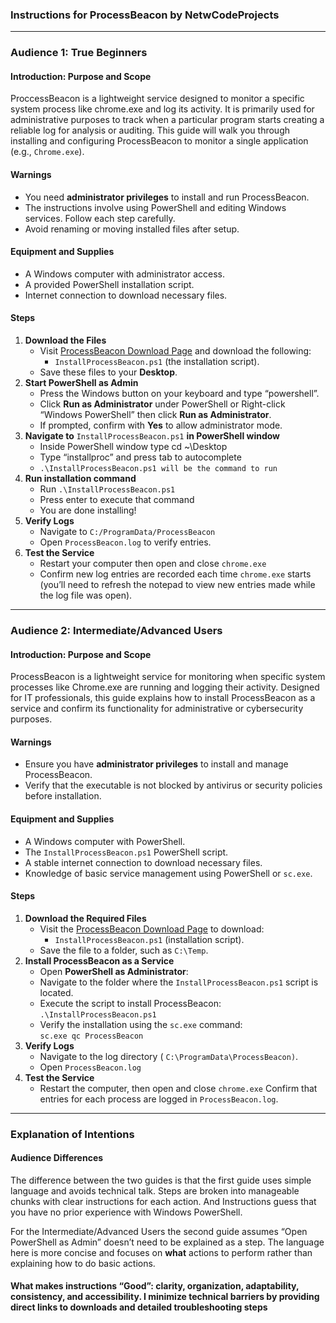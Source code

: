 ### **Instructions for ProcessBeacon by NetwCodeProjects**

---

### **Audience 1: True Beginners**

#### **Introduction: Purpose and Scope**

ProccessBeacon is a lightweight service designed to monitor a specific system process like chrome.exe and log its activity. It is primarily used for administrative purposes to track when a particular program starts creating a reliable log for analysis or auditing. This guide will walk you through installing and configuring ProcessBeacon to monitor a single application (e.g., `Chrome.exe`). 

#### **Warnings**

* You need **administrator privileges** to install and run ProcessBeacon.  
* The instructions involve using PowerShell and editing Windows services. Follow each step carefully.  
* Avoid renaming or moving installed files after setup.

#### **Equipment and Supplies**

* A Windows computer with administrator access.  
* A provided PowerShell installation script.  
* Internet connection to download necessary files.

#### **Steps**

1. **Download the Files**  
   * Visit [ProcessBeacon Download Page](http://example.com) and download the following:  
     * `InstallProcessBeacon.ps1` (the installation script).  
   * Save these files to your **Desktop**.  
2. **Start PowerShell as Admin**  
   * Press the Windows button on your keyboard and type “powershell”.  
   * Click **Run as Administrator** under PowerShell or Right-click “Windows PowerShell” then click **Run as Administrator**.  
   * If prompted, confirm with **Yes** to allow administrator mode.  
3. **Navigate to** `InstallProcessBeacon.ps1` **in PowerShell window**  
   * Inside PowerShell window type cd \~\\Desktop  
   * Type “installproc” and press tab to autocomplete  
   * `.\InstallProcessBeacon.ps1 will be the command to run`  
4. **Run installation command**  
   * Run `.\InstallProcessBeacon.ps1`  
   * Press enter to execute that command  
   * You are done installing\!  
5. **Verify Logs**   
   * Navigate to `C:/ProgramData/ProcessBeacon`  
   * Open `ProcessBeacon.log` to verify entries.  
6. **Test the Service**  
   * Restart your computer then open and close `chrome.exe`  
   * Confirm new log entries are recorded each time `chrome.exe` starts (you’ll need to refresh the notepad to view new entries made while the log file was open).

---

### **Audience 2: Intermediate/Advanced Users**

#### **Introduction: Purpose and Scope**

ProcessBeacon is a lightweight service for monitoring when specific system processes like Chrome.exe are running and logging their activity. Designed for IT professionals, this guide explains how to install ProcessBeacon as a service and confirm its functionality for administrative or cybersecurity purposes.

#### **Warnings**

* Ensure you have **administrator privileges** to install and manage ProcessBeacon.  
* Verify that the executable is not blocked by antivirus or security policies before installation.

#### **Equipment and Supplies**

* A Windows computer with PowerShell.  
* The `InstallProcessBeacon.ps1` PowerShell script.  
* A stable internet connection to download necessary files.  
* Knowledge of basic service management using PowerShell or `sc.exe`.

#### **Steps**

1. **Download the Required Files**  
   * Visit the [ProcessBeacon Download Page](http://example.com) to download:  
     * `InstallProcessBeacon.ps1` (installation script).  
   * Save the file to a folder, such as `C:\Temp`.  
2. **Install ProcessBeacon as a Service**  
   * Open **PowerShell as Administrator**:  
   * Navigate to the folder where the `InstallProcessBeacon.ps1` script is located.  
   * Execute the script to install ProcessBeacon:  
     `.\InstallProcessBeacon.ps1`  
   * Verify the installation using the `sc.exe` command:  
     `sc.exe qc ProcessBeacon`  
3. **Verify Logs**  
   * Navigate to the log directory ( `C:\ProgramData\ProcessBeacon)`.  
   * Open `ProcessBeacon.log`  
4. **Test the Service**  
   * Restart the computer, then open and close `chrome.exe` Confirm that entries for each process are logged in `ProcessBeacon.log`.

---

### **Explanation of Intentions**

#### **Audience Differences**

The difference between the two guides is that the first guide uses simple language and avoids technical talk. Steps are broken into manageable chunks with clear instructions for each action. And Instructions guess that you have no prior experience with Windows PowerShell.

For the Intermediate/Advanced Users the second guide assumes “Open PowerShell as Admin” doesn’t need to be explained as a step. The language here is more concise and focuses on **what** actions to perform rather than explaining how to do basic actions.

#### What makes instructions “Good”: clarity, organization, adaptability, consistency, and accessibility. I minimize technical barriers by providing direct links to downloads and detailed troubleshooting steps

